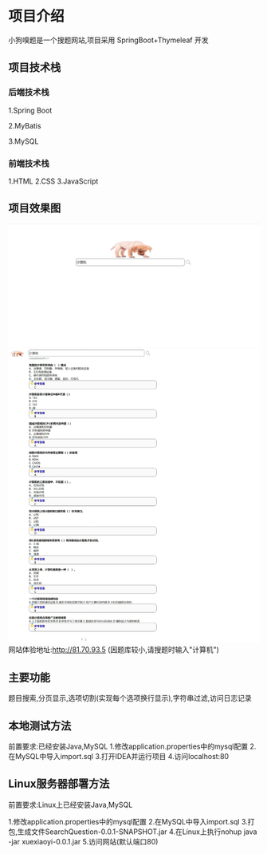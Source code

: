 # 项目介绍

小狗嗅题是一个搜题网站,项目采用 SpringBoot+Thymeleaf 开发

## 项目技术栈

### 后端技术栈

1.Spring Boot

2.MyBatis

3.MySQL

### 前端技术栈

1.HTML
2.CSS
3.JavaScript

## 项目效果图

![首页](./image/1.png)
![搜索页](./image/2.jpeg)
网站体验地址:http://81.70.93.5
(因题库较小,请搜题时输入"计算机")

## 主要功能

题目搜索,分页显示,选项切割(实现每个选项换行显示),字符串过滤,访问日志记录

## 本地测试方法

前置要求:已经安装Java,MySQL
1.修改application.properties中的mysql配置
2.在MySQL中导入import.sql
3.打开IDEA并运行项目
4.访问localhost:80

## Linux服务器部署方法

前置要求:Linux上已经安装Java,MySQL

1.修改application.properties中的mysql配置
2.在MySQL中导入import.sql
3.打包,生成文件SearchQuestion-0.0.1-SNAPSHOT.jar
4.在Linux上执行nohup java -jar xuexiaoyi-0.0.1.jar
5.访问网站(默认端口80)
